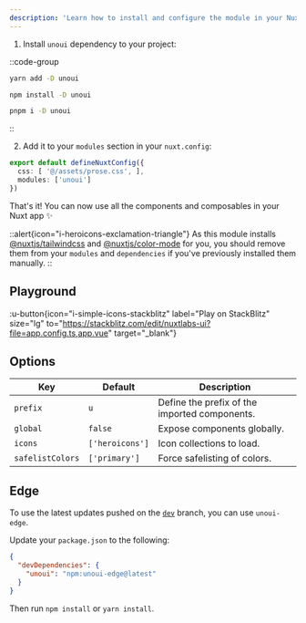 ```yaml
---
description: 'Learn how to install and configure the module in your Nuxt app.'
---
```


1. Install `unoui` dependency to your project:

::code-group

```bash [yarn]
yarn add -D unoui
```

```bash [npm]
npm install -D unoui
```

```sh [pnpm]
pnpm i -D unoui
```

::

2. Add it to your `modules` section in your `nuxt.config`:

```ts [nuxt.config]
export default defineNuxtConfig({
  css: [ '@/assets/prose.css', ],
  modules: ['unoui']
})
```

That's it! You can now use all the components and composables in your Nuxt app ✨

::alert{icon="i-heroicons-exclamation-triangle"}
As this module installs [@nuxtjs/tailwindcss](https://tailwindcss.nuxtjs.org/) and [@nuxtjs/color-mode](https://color-mode.nuxtjs.org/) for you, you should remove them from your `modules` and `dependencies` if you've previously installed them manually.
::

## Playground

:u-button{icon="i-simple-icons-stackblitz" label="Play on StackBlitz" size="lg" to="https://stackblitz.com/edit/nuxtlabs-ui?file=app.config.ts,app.vue" target="_blank"}

## Options

| Key                      | Default                | Description                                      |
| ------------------------ | ---------------------- | ------------------------------------------------ |
| `prefix`                 | `u`                    | Define the prefix of the imported components.    |
| `global`                 | `false`                | Expose components globally.                      |
| `icons`                  | `['heroicons']`        | Icon collections to load.                        |
| `safelistColors`         | `['primary']`          | Force safelisting of colors.                     |

## Edge

To use the latest updates pushed on the [`dev`](https://github.com/nuxtlabs/ui/tree/dev) branch, you can use `unoui-edge`.

Update your `package.json` to the following:

```json [package.json]
{
  "devDependencies": {
    "unoui": "npm:unoui-edge@latest"
  }
}
```

Then run `npm install` or `yarn install`.
